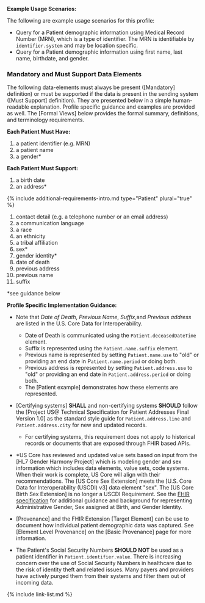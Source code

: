 
**Example Usage Scenarios:**

The following are example usage scenarios for this profile:

-   Query for a Patient demographic information using Medical Record
    Number (MRN), which is a type of identifier. The MRN is identifiable
    by `identifier.system` and may be location specific.
-   Query for a Patient demographic information using first name, last
    name, birthdate, and gender.

### Mandatory and Must Support Data Elements


The following data-elements must always be present ([Mandatory] definition) or must be supported if the data is present in the sending system ([Must Support] definition). They are presented below in a simple human-readable explanation.  Profile specific guidance and examples are provided as well.  The [Formal Views] below provides the  formal summary, definitions, and  terminology requirements.  

**Each Patient Must Have:**

1. a patient identifier (e.g. MRN)
1. a patient name
1. a gender*

**Each Patient Must Support:**

1. a birth date
1. an address*

{% include additional-requirements-intro.md type="Patient" plural="true" %}

1. contact detail (e.g. a telephone number or an email address)
2. a communication language
3. a race
4. an ethnicity
5. a tribal affiliation
6. sex*
7. gender identity*
8. date of death
9. previous address
10. previous name
11. suffix

*see guidance below

**Profile Specific Implementation Guidance:**
- Note that *Date of Death*, *Previous Name*, *Suffix*,and *Previous address* are listed in the U.S. Core Data for Interoperability.
  - Date of Death is communicated using the `Patient.deceasedDateTime` element.
  - Suffix is represented using the `Patient.name.suffix` element.
  - Previous name is represented by setting `Patient.name.use` to "old" or providing an end date in P`atient.name.period` or doing both.
  - Previous address is represented by setting `Patient.address.use` to "old" or providing an end date in `Patient.address.period` or doing both.
  - The [Patient example] demonstrates how these elements are represented.
- <span class="bg-success" markdown="1">[Certifying systems] **SHALL** and non-certifying systems **SHOULD** follow the [Project US@ Technical Specification for Patient Addresses Final Version 1.0] as the standard style guide for `Patient.address.line` and  `Patient.address.city` for new and updated records.</span><!-- new-content -->

   - <span class="bg-success" markdown="1">For certifying systems, this requirement does not apply to historical records or documents that are exposed through FHIR based APIs.</span><!-- new-content -->

- \*US Core has reviewed and updated value sets based on input from the [HL7 Gender Harmony Project] which is modeling gender and sex information which includes data elements, value sets, code systems.  When their work is complete, US Core will align with their recommendations. The [US Core Sex Extension] meets the [U.S. Core Data for Interoperability (USCDI) v3] data element "sex". The [US Core Birth Sex Extension] is no longer a USCDI Requirement. See the [FHIR specification]({{site.data.fhir.path}}patient.html#gender) for additional guidance and background for representing Administrative Gender, Sex assigned at Birth, and Gender Identity.
- [Provenance] and the FHIR Extension [Target Element] can be use to document how individual patient demographic data was captured. See [Element Level Provenance] on the [Basic Provenance] page for more information.
- The Patient's Social Security Numbers **SHOULD NOT** be used as a patient identifier in `Patient.identifier.value`. There is increasing concern over the use of Social Security Numbers in healthcare due to the risk of identity theft and related issues. Many payers and providers have actively purged them from their systems and filter them out of incoming data.

{% include link-list.md %}
